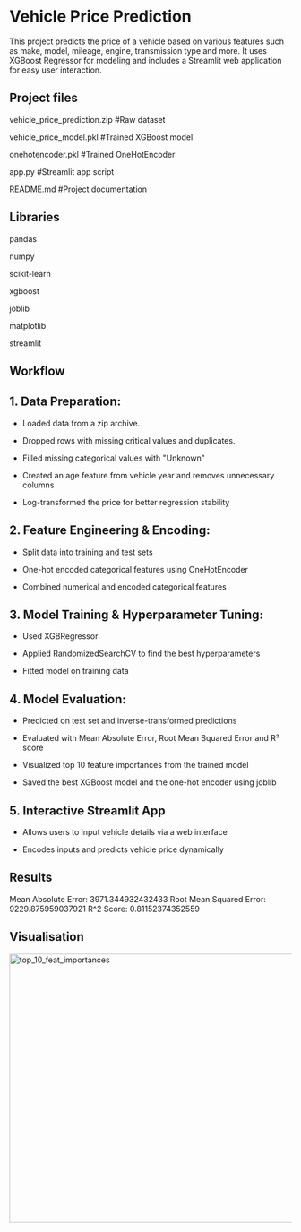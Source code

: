 # Vehicle Price Prediction


This project predicts the price of a vehicle based on various features such as make, model, mileage, engine, transmission type and more. It uses XGBoost Regressor for modeling and includes a Streamlit web application for easy user interaction.


## Project files

vehicle_price_prediction.zip	     #Raw dataset

vehicle_price_model.pkl	           #Trained XGBoost model

onehotencoder.pkl	                 #Trained OneHotEncoder

app.py	                           #Streamlit app script

README.md	                         #Project documentation



## Libraries

pandas

numpy

scikit-learn

xgboost

joblib

matplotlib

streamlit


## Workflow

## 1. Data Preparation:

- Loaded data from a zip archive.

- Dropped rows with missing critical values and duplicates.

- Filled missing categorical values with "Unknown"

- Created an age feature from vehicle year and removes unnecessary columns

- Log-transformed the price for better regression stability

## 2. Feature Engineering & Encoding:

- Split data into training and test sets

- One-hot encoded categorical features using OneHotEncoder

- Combined numerical and encoded categorical features

## 3. Model Training & Hyperparameter Tuning:

- Used XGBRegressor

- Applied RandomizedSearchCV to find the best hyperparameters

- Fitted model on training data

## 4. Model Evaluation:

- Predicted on test set and inverse-transformed predictions

- Evaluated with Mean Absolute Error, Root Mean Squared Error and R² score

- Visualized top 10 feature importances from the trained model

- Saved the best XGBoost model and the one-hot encoder using joblib

## 5. Interactive Streamlit App

- Allows users to input vehicle details via a web interface

- Encodes inputs and predicts vehicle price dynamically


## Results

Mean Absolute Error: 3971.344932432433
Root Mean Squared Error: 9229.875959037921
R^2 Score: 0.81152374352559

## Visualisation

<img width="640" height="480" alt="top_10_feat_importances" src="https://github.com/user-attachments/assets/5fb0ef45-0acc-4447-9a81-cb5b0e12e7a5" />
